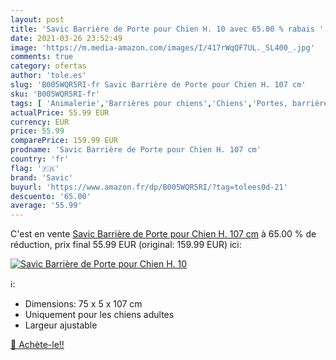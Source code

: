 ```yaml
---
layout: post
title: 'Savic Barrière de Porte pour Chien H. 10 avec 65.00 % rabais '
date: 2021-03-26 23:52:49
image: 'https://m.media-amazon.com/images/I/417rWqQF7UL._SL400_.jpg'
comments: true
category: ofertas
author: 'tole.es'
slug: 'B005WQR5RI-fr Savic Barrière de Porte pour Chien H. 107 cm'
sku: 'B005WQR5RI-fr'
tags: [ 'Animalerie','Barrières pour chiens','Chiens','Portes, barrières et rampes pour chiens','savic', ]
actualPrice: 55.99 EUR
currency: EUR
price: 55.99
comparePrice: 159.99 EUR
prodname: 'Savic Barrière de Porte pour Chien H. 107 cm'
country: 'fr'
flag: '🇫🇷'
brand: 'Savic'
buyurl: 'https://www.amazon.fr/dp/B005WQR5RI/?tag=tolees0d-21'
descuento: '65.00'
average: '55.99'
---
```


C'est en vente [Savic Barrière de Porte pour Chien H. 107 cm](https://www.amazon.fr/dp/B005WQR5RI/?tag=tolees0d-21)  à  65.00 % de réduction, prix final  55.99 EUR (original: 159.99 EUR) ici:

[![Savic Barrière de Porte pour Chien H. 10](https://m.media-amazon.com/images/I/417rWqQF7UL._SL400_.jpg)](https://www.amazon.fr/dp/B005WQR5RI/?tag=tolees0d-21)

ℹ️:

- Dimensions: 75 x 5 x 107 cm
- Uniquement pour les chiens adultes
- Largeur ajustable

[🛒 Achète-le!!](https://www.amazon.fr/dp/B005WQR5RI/?tag=tolees0d-21)
